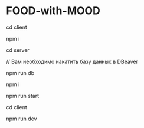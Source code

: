 # FOOD-with-MOOD
cd client 

npm i 

cd server 

// Вам необходимо накатить базу данных в DBeaver

npm run db 

npm i

npm run start 

cd client 

npm run dev

